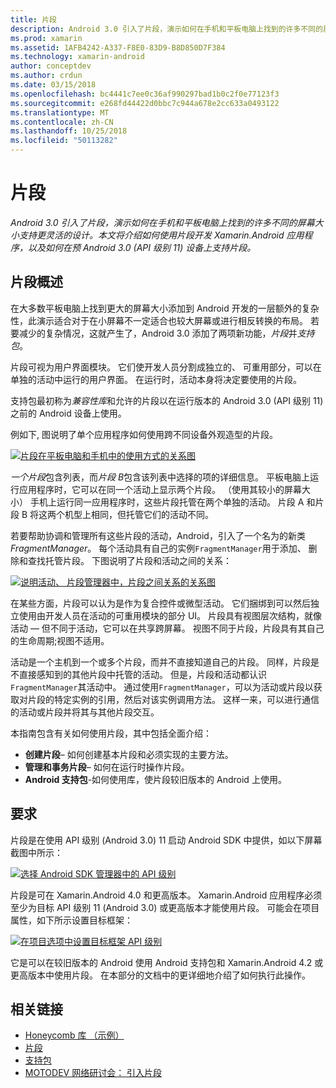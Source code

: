 ```yaml
---
title: 片段
description: Android 3.0 引入了片段，演示如何在手机和平板电脑上找到的许多不同的屏幕大小支持更灵活的设计。 本文将介绍如何使用片段开发 Xamarin.Android 应用程序，以及如何在预 Android 3.0 (API 级别 11) 设备上支持片段。
ms.prod: xamarin
ms.assetid: 1AFB4242-A337-F8E0-83D9-B8D850D7F384
ms.technology: xamarin-android
author: conceptdev
ms.author: crdun
ms.date: 03/15/2018
ms.openlocfilehash: bc4441c7ee0c36af990297bad1b0c2f0e77123f3
ms.sourcegitcommit: e268fd44422d0bbc7c944a678e2cc633a0493122
ms.translationtype: MT
ms.contentlocale: zh-CN
ms.lasthandoff: 10/25/2018
ms.locfileid: "50113282"
---
```

# <a name="fragments"></a>片段

_Android 3.0 引入了片段，演示如何在手机和平板电脑上找到的许多不同的屏幕大小支持更灵活的设计。本文将介绍如何使用片段开发 Xamarin.Android 应用程序，以及如何在预 Android 3.0 (API 级别 11) 设备上支持片段。_

## <a name="fragments-overview"></a>片段概述

在大多数平板电脑上找到更大的屏幕大小添加到 Android 开发的一层额外的复杂性，此演示适合对于在小屏幕不一定适合也较大屏幕或进行相反转换的布局。 若要减少的复杂情况，这就产生了，Android 3.0 添加了两项新功能，*片段*并*支持包*。

片段可视为用户界面模块。 它们使开发人员分割成独立的、 可重用部分，可以在单独的活动中运行的用户界面。 在运行时，活动本身将决定要使用的片段。

支持包最初称为*兼容性库*和允许的片段以在运行版本的 Android 3.0 (API 级别 11) 之前的 Android 设备上使用。

例如下, 图说明了单个应用程序如何使用跨不同设备外观造型的片段。

[![片段在平板电脑和手机中的使用方式的关系图](images/00.png)](images/00.png#lightbox)

*一个片段*包含列表，而*片段 B*包含该列表中选择的项的详细信息。 平板电脑上运行应用程序时，它可以在同一个活动上显示两个片段。 （使用其较小的屏幕大小） 手机上运行同一应用程序时，这些片段托管在两个单独的活动。 片段 A 和片段 B 将这两个机型上相同，但托管它们的活动不同。

若要帮助协调和管理所有这些片段的活动，Android，引入了一个名为的新类*FragmentManager*。 每个活动具有自己的实例`FragmentManager`用于添加、 删除和查找托管片段。 下图说明了片段和活动之间的关系：

[![说明活动、 片段管理器中，片段之间关系的关系图](images/01.png)](images/01.png#lightbox)

在某些方面，片段可以认为是作为复合控件或微型活动。 它们捆绑到可以然后独立使用由开发人员在活动的可重用模块的部分 UI。 片段具有视图层次结构，就像活动 — 但不同于活动，它可以在共享跨屏幕。 视图不同于片段，片段具有其自己的生命周期;视图不适用。

活动是一个主机到一个或多个片段，而并不直接知道自己的片段。 同样，片段是不直接感知到的其他片段中托管的活动。 但是，片段和活动都认识`FragmentManager`其活动中。 通过使用`FragmentManager`，可以为活动或片段以获取对片段的特定实例的引用，然后对该实例调用方法。 这样一来，可以进行通信的活动或片段并将其与其他片段交互。

本指南包含有关如何使用片段，其中包括全面介绍：

-   **创建片段**– 如何创建基本片段和必须实现的主要方法。
-   **管理和事务片段**– 如何在运行时操作片段。
-   **Android 支持包**-如何使用库，使片段较旧版本的 Android 上使用。


## <a name="requirements"></a>要求

片段是在使用 API 级别 (Android 3.0) 11 启动 Android SDK 中提供，如以下屏幕截图中所示：

[![选择 Android SDK 管理器中的 API 级别](images/02.png)](images/02.png#lightbox)

片段是可在 Xamarin.Android 4.0 和更高版本。 Xamarin.Android 应用程序必须至少为目标 API 级别 11 (Android 3.0) 或更高版本才能使用片段。 可能会在项目属性，如下所示设置目标框架：

[![在项目选项中设置目标框架 API 级别](images/03-sml.png)](images/03.png#lightbox)

它是可以在较旧版本的 Android 使用 Android 支持包和 Xamarin.Android 4.2 或更高版本中使用片段。 在本部分的文档中的更详细地介绍了如何执行此操作。


## <a name="related-links"></a>相关链接

- [Honeycomb 库 （示例）](https://developer.xamarin.com/samples/monodroid/HoneycombGallery)
- [片段](http://developer.android.com/guide/topics/fundamentals/fragments.html)
- [支持包](http://developer.android.com/sdk/compatibility-library.html)
- [MOTODEV 网络研讨会： 引入片段](http://motodev.adobeconnect.com/p9h1aqk3ttn/)
